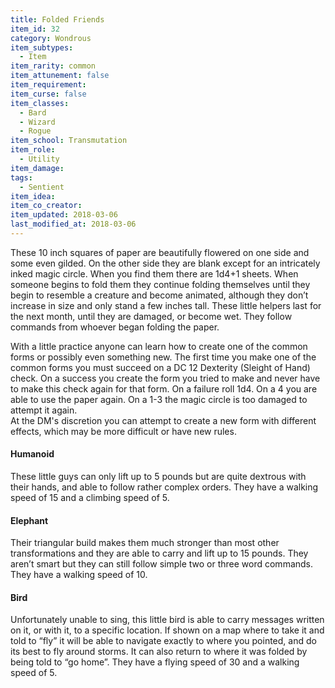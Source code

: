 ```yaml
---
title: Folded Friends
item_id: 32
category: Wondrous
item_subtypes:
  - Item
item_rarity: common
item_attunement: false
item_requirement:
item_curse: false
item_classes:
  - Bard
  - Wizard
  - Rogue
item_school: Transmutation
item_role:
  - Utility
item_damage:
tags:
  - Sentient
item_idea:
item_co_creator:
item_updated: 2018-03-06
last_modified_at: 2018-03-06
---
```


These 10 inch squares of paper are beautifully flowered on one side and some even gilded. On the other side they are blank except for an intricately inked magic circle. When you find them there are 1d4+1 sheets.
When someone begins to fold them they continue folding themselves until they begin to resemble a creature and become animated, although they don’t increase in size and only stand a few inches tall. These little helpers last for the next month, until they are damaged, or become wet. They follow commands from whoever began folding the paper.

With a little practice anyone can learn how to create one of the common forms or possibly even something new. The first time you make one of the common forms you must succeed on a DC 12 Dexterity (Sleight of Hand) check. On a success you create the form you tried to make and never have to make this check again for that form. On a failure roll 1d4. On a 4 you are able to use the paper again. On a 1-3 the magic circle is too damaged to attempt it again.    
At the DM's discretion you can attempt to create a new form with different effects, which may be more difficult or have new rules.

#### Humanoid
These little guys can only lift up to 5 pounds but are quite dextrous with their hands, and able to follow rather complex orders. They have a walking speed of 15 and a climbing speed of 5.

#### Elephant
Their triangular build makes them much stronger than most other transformations and they are able to carry and lift up to 15 pounds. They aren’t smart but they can still follow simple two or three word commands. They have a walking speed of 10.

#### Bird
Unfortunately unable to sing, this little bird is able to carry messages written on it, or with it, to a specific location. If shown on a map where to take it and told to “fly” it will be able to navigate exactly to where you pointed, and do its best to fly around storms. It can also return to where it was folded by being told to “go home”. They have a flying speed of 30 and a walking speed of 5.
